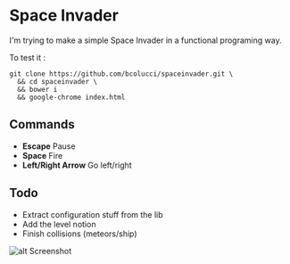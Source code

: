 
# Space Invader

I'm trying to make a simple Space Invader in a functional programing way.

To test it :

    git clone https://github.com/bcolucci/spaceinvader.git \
      && cd spaceinvader \
      && bower i
      && google-chrome index.html

## Commands

- **Escape** Pause
- **Space** Fire
- **Left/Right Arrow** Go left/right

## Todo

- Extract configuration stuff from the lib
- Add the level notion
- Finish collisions (meteors/ship)

![alt Screenshot](https://github.com/bcolucci/spaceinvader/blob/master/assets/screenshot.png "Screenshot")
